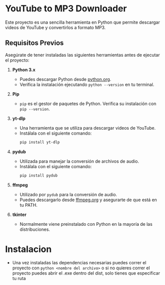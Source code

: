 # YouTube to MP3 Downloader

Este proyecto es una sencilla herramienta en Python que permite descargar videos de YouTube y convertirlos a formato MP3.

## Requisitos Previos

Asegúrate de tener instaladas las siguientes herramientas antes de ejecutar el proyecto:

1. **Python 3.x**
   - Puedes descargar Python desde [python.org](https://www.python.org/downloads/).
   - Verifica la instalación ejecutando `python --version` en tu terminal.

2. **Pip**
   - `pip` es el gestor de paquetes de Python. Verifica su instalación con `pip --version`.

3. **yt-dlp**
   - Una herramienta que se utiliza para descargar videos de YouTube.
   - Instálala con el siguiente comando:
     ```bash
     pip install yt-dlp
     ```

4. **pydub**
   - Utilizada para manejar la conversión de archivos de audio.
   - Instálala con el siguiente comando:
     ```bash
     pip install pydub
     ```

5. **ffmpeg**
   - Utilizado por `pydub` para la conversión de audio.
   - Puedes descargarlo desde [ffmpeg.org](https://ffmpeg.org/download.html) y asegurarte de que está en tu PATH.

6. **tkinter**
   - Normalmente viene preinstalado con Python en la mayoría de las distribuciones.

# Instalacion
  - Una vez instaladas las dependencias necesarias puedes correr el proyecto con `python <nombre del archivo>` o si no quieres correr el proyecto puedes abrir el .exe dentro del dist, solo tienes que especificar tu ruta
